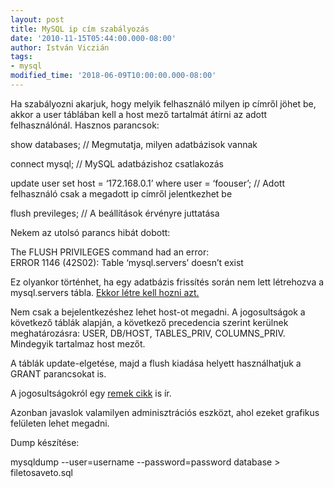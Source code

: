 ```yaml
---
layout: post
title: MySQL ip cím szabályozás
date: '2010-11-15T05:44:00.000-08:00'
author: István Viczián
tags:
- mysql
modified_time: '2018-06-09T10:00:00.000-08:00'
---
```


Ha szabályozni akarjuk, hogy melyik felhasználó milyen ip címről jöhet
be, akkor a user táblában kell a host mező tartalmát átírni az adott
felhasználónál. Hasznos parancsok:

show databases; // Megmutatja, milyen adatbázisok vannak

connect mysql; // MySQL adatbázishoz csatlakozás

update user set host = ‘172.168.0.1’ where user = ‘foouser’; // Adott
felhasználó csak a megadott ip címről jelentkezhet be

flush previleges; // A beállítások érvényre juttatása

Nekem az utolsó parancs hibát dobott:

The FLUSH PRIVILEGES command had an error:\
ERROR 1146 (42S02): Table ‘mysql.servers’ doesn’t exist

Ez olyankor történhet, ha egy adatbázis frissítés során nem lett
létrehozva a mysql.servers tábla. [Ekkor létre kell hozni
azt.](http://www.darkrune.org/blog/?p=443)

Nem csak a bejelentkezéshez lehet host-ot megadni. A jogosultságok a
következő táblák alapján, a következő precedencia szerint kerülnek
meghatározásra: USER, DB/HOST, TABLES\_PRIV, COLUMNS\_PRIV. Mindegyik
tartalmaz host mezőt.

A táblák update-elgetése, majd a flush kiadása helyett használhatjuk a
GRANT parancsokat is.

A jogosultságokról egy [remek
cikk](http://www.databasejournal.com/features/mysql/article.php/3311731/An-introduction-to-MySQL-permissions.htm)
is ír.

Azonban javaslok valamilyen adminisztrációs eszközt, ahol ezeket
grafikus felületen lehet megadni.

Dump készítése:

mysqldump --user=username --password=password database &gt;
filetosaveto.sql
